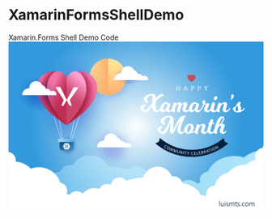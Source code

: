 # XamarinFormsShellDemo
Xamarin.Forms Shell Demo Code
[![Image](201901xamarin-month-banner.png)](https://luismts.com/blog/xamarin/xamarin-month-february-2019/)
